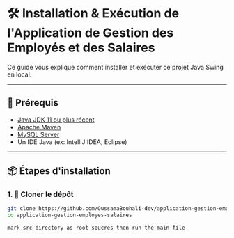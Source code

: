 # 🛠️ Installation & Exécution de l'Application de Gestion des Employés et des Salaires

Ce guide vous explique comment installer et exécuter ce projet Java Swing en local.

---

## 🧰 Prérequis

- [Java JDK 11 ou plus récent](https://www.oracle.com/java/technologies/javase-downloads.html)
- [Apache Maven](https://maven.apache.org/)
- [MySQL Server](https://dev.mysql.com/downloads/mysql/)
- Un IDE Java (ex: IntelliJ IDEA, Eclipse)

---

## 📦 Étapes d'installation

### 1. 🔁 Cloner le dépôt

```bash
git clone https://github.com/OussamaBouhali-dev/application-gestion-employes-salaires.git
cd application-gestion-employes-salaires

mark src directory as root soucres then run the main file
